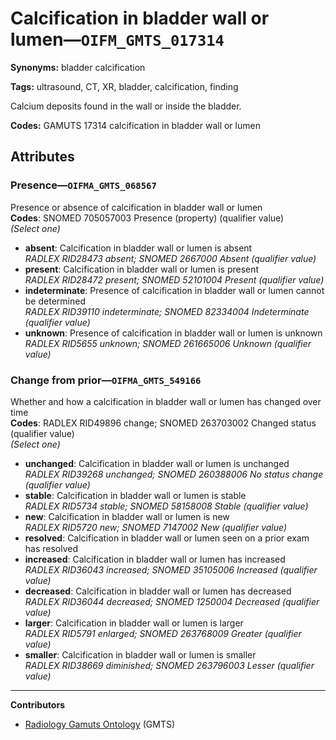 # Calcification in bladder wall or lumen—`OIFM_GMTS_017314`

**Synonyms:** bladder calcification

**Tags:** ultrasound, CT, XR, bladder, calcification, finding

Calcium deposits found in the wall or inside the bladder.

**Codes:** GAMUTS 17314 calcification in bladder wall or lumen

## Attributes

### Presence—`OIFMA_GMTS_068567`

Presence or absence of calcification in bladder wall or lumen  
**Codes**: SNOMED 705057003 Presence (property) (qualifier value)  
*(Select one)*

- **absent**: Calcification in bladder wall or lumen is absent  
_RADLEX RID28473 absent; SNOMED 2667000 Absent (qualifier value)_
- **present**: Calcification in bladder wall or lumen is present  
_RADLEX RID28472 present; SNOMED 52101004 Present (qualifier value)_
- **indeterminate**: Presence of calcification in bladder wall or lumen cannot be determined  
_RADLEX RID39110 indeterminate; SNOMED 82334004 Indeterminate (qualifier value)_
- **unknown**: Presence of calcification in bladder wall or lumen is unknown  
_RADLEX RID5655 unknown; SNOMED 261665006 Unknown (qualifier value)_

### Change from prior—`OIFMA_GMTS_549166`

Whether and how a calcification in bladder wall or lumen has changed over time  
**Codes**: RADLEX RID49896 change; SNOMED 263703002 Changed status (qualifier value)  
*(Select one)*

- **unchanged**: Calcification in bladder wall or lumen is unchanged  
_RADLEX RID39268 unchanged; SNOMED 260388006 No status change (qualifier value)_
- **stable**: Calcification in bladder wall or lumen is stable  
_RADLEX RID5734 stable; SNOMED 58158008 Stable (qualifier value)_
- **new**: Calcification in bladder wall or lumen is new  
_RADLEX RID5720 new; SNOMED 7147002 New (qualifier value)_
- **resolved**: Calcification in bladder wall or lumen seen on a prior exam has resolved  
- **increased**: Calcification in bladder wall or lumen has increased  
_RADLEX RID36043 increased; SNOMED 35105006 Increased (qualifier value)_
- **decreased**: Calcification in bladder wall or lumen has decreased  
_RADLEX RID36044 decreased; SNOMED 1250004 Decreased (qualifier value)_
- **larger**: Calcification in bladder wall or lumen is larger  
_RADLEX RID5791 enlarged; SNOMED 263768009 Greater (qualifier value)_
- **smaller**: Calcification in bladder wall or lumen is smaller  
_RADLEX RID38669 diminished; SNOMED 263796003 Lesser (qualifier value)_

---

**Contributors**

- [Radiology Gamuts Ontology](https://gamuts.net/) (GMTS)